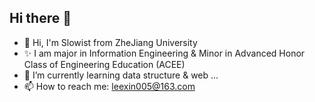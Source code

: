 ## Hi there 👋

<!--
**Slowist-Lee/Slowist-Lee** is a ✨ _special_ ✨ repository because its `README.md` (this file) appears on your GitHub profile.

Here are some ideas to get you started:

- 🔭 I’m currently working on ...
- 🌱 I’m currently learning ...
- 👯 I’m looking to collaborate on ...
- 🤔 I’m looking for help with ...
- 💬 Ask me about ...
- 📫 How to reach me: ...
- 😄 Pronouns: ...
- ⚡ Fun fact: ...
-->

- 👋 Hi, I'm Slowist from ZheJiang University
- ✨ I am major in Information Engineering & Minor in Advanced Honor Class of Engineering Education (ACEE)
- 🌱 I’m currently learning data structure & web ...
- 📫 How to reach me: leexin005@163.com
